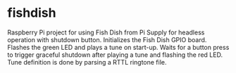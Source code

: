 # fishdish
Raspberry Pi project for using Fish Dish from Pi Supply for headless operation with shutdown button.
Initializes the Fish Dish GPIO board.
Flashes the green LED and plays a tune on start-up.
Waits for a button press to trigger graceful shutdown after playing a tune and flashing the red LED.
Tune definition is done by parsing a RTTL ringtone file.

